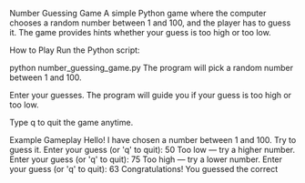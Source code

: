 
Number Guessing Game
A simple Python game where the computer chooses a random number between 1 and 100, and the player has to guess it. The game provides hints whether your guess is too high or too low.

How to Play
Run the Python script:

python number_guessing_game.py
The program will pick a random number between 1 and 100.

Enter your guesses. The program will guide you if your guess is too high or too low.

Type q to quit the game anytime.

Example Gameplay
Hello! I have chosen a number between 1 and 100. Try to guess it.
Enter your guess (or 'q' to quit): 50
Too low — try a higher number.
Enter your guess (or 'q' to quit): 75
Too high — try a lower number.
Enter your guess (or 'q' to quit): 63
Congratulations! You guessed the correct
